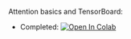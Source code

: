 Attention basics and TensorBoard:
* Completed: [![Open In Colab](https://colab.research.google.com/assets/colab-badge.svg)](https://colab.research.google.com/github/girafe-ai/natural-language-processing/blob/25s_itmo/week03_attention/practice_Attention_basics_and_tensorboard.ipynb)